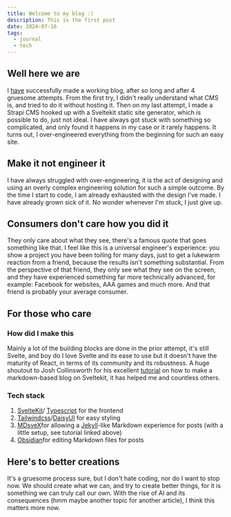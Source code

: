 ```yaml
---
title: Welcome to my blog :)
description: This is the first post
date: 2024-07-16
tags:
  - journal
  - tech
---
```


## Well here we are

I [have](www.great.com) successfully made a working blog, after so long and after 4 gruesome attempts. From the first try, I didn't really understand what CMS is, and tried to do it without hosting it. Then on my last attempt, I made a Strapi CMS hooked up with a Sveltekit static site generator, which is possible to do, just not ideal. I have always got stuck with something so complicated, and only found it happens in my case or it rarely happens. It turns out, I over-engineered everything from the beginning for such an easy site.

## Make it not engineer it

I have always struggled with over-engineering, it is the act of designing and using an overly complex engineering solution for such a simple outcome. By the time I start to code, I am already exhausted with the design I've made. I have already grown sick of it. No wonder whenever I'm stuck, I just give up.

## Consumers don't care how you did it

They only care about what they see, there's a famous quote that goes something like that. I feel like this is a universal engineer's experience: you show a project you have been toiling for many days, just to get a lukewarm reaction from a friend, because the results isn't something substantial. From the perspective of that friend, they only see what they see on the screen, and they have experienced something far more technically advanced, for example: Facebook for websites, AAA games and much more. And that friend is probably your average consumer.

## For those who care

### How did I make this

Mainly a lot of the building blocks are done in the prior attempt, it's still Svelte, and boy do I love Svelte and its ease to use but it doesn't have the maturity of React, in terms of its community and its robustness. A huge shoutout to Josh Collinsworth for his excellent [tutorial](https://joshcollinsworth.com/blog/build-static-sveltekit-markdown-blog#optional-finishing-touches-and-extra-features) on how to make a markdown-based blog on Sveltekit, it has helped me and countless others.

### Tech stack

1. [SvelteKit](https://kit.svelte.dev/)/ [Typescript](https://www.typescriptlang.org/) for the frontend
2. [Tailwindcss](https://tailwindcss.com/)/[DaisyUI](https://daisyui.com/) for easy styling
3. [MDsveX](https://github.com/pngwn/MDsveX)for allowing a [Jekyll](https://jekyllrb.com/)-like Markdown experience for posts (with a little setup, see tutorial linked above)
4. [Obsidian](https://obsidian.md/)for editing Markdown files for posts

## Here's to better creations

It's a gruesome process sure, but I don't hate coding, nor do I want to stop now. We should create what we can, and try to create better things, for it is something we can truly call our own. With the rise of AI and its consequences (hmm maybe another topic for another article), I think this matters more now.

